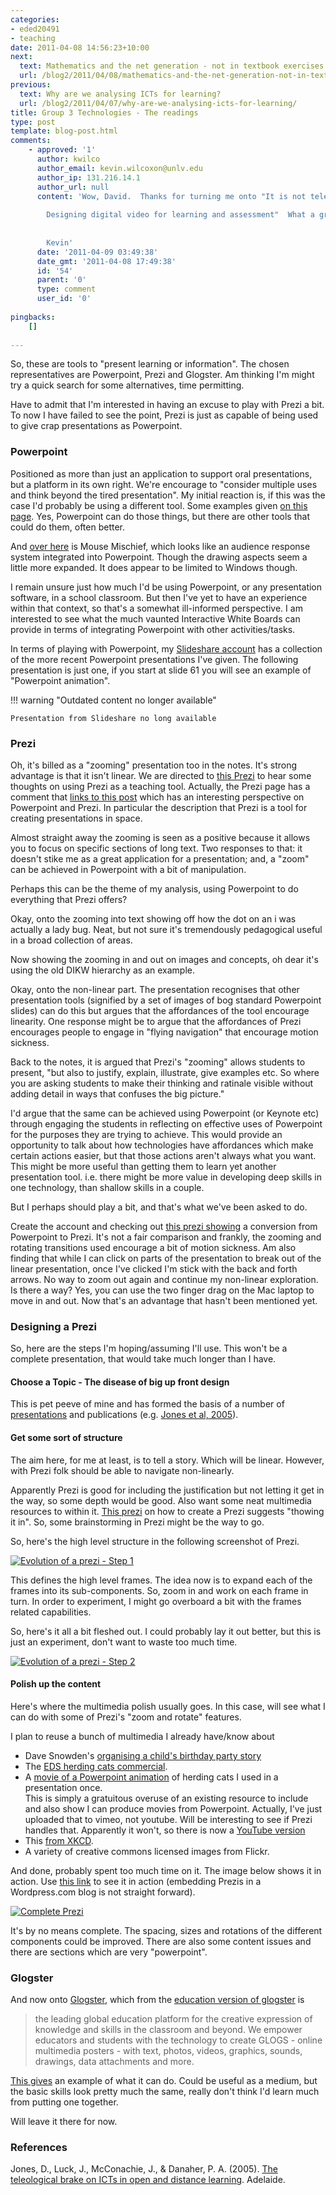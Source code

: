 ```yaml
---
categories:
- eded20491
- teaching
date: 2011-04-08 14:56:23+10:00
next:
  text: Mathematics and the net generation - not in textbook exercises
  url: /blog2/2011/04/08/mathematics-and-the-net-generation-not-in-textbook-exercises/
previous:
  text: Why are we analysing ICTs for learning?
  url: /blog2/2011/04/07/why-are-we-analysing-icts-for-learning/
title: Group 3 Technologies - The readings
type: post
template: blog-post.html
comments:
    - approved: '1'
      author: kwilco
      author_email: kevin.wilcoxon@unlv.edu
      author_ip: 131.216.14.1
      author_url: null
      content: 'Wow, David.  Thanks for turning me onto "It is not television anymore:
    
        Designing digital video for learning and assessment"  What a great tool!
    
    
        Kevin'
      date: '2011-04-09 03:49:38'
      date_gmt: '2011-04-08 17:49:38'
      id: '54'
      parent: '0'
      type: comment
      user_id: '0'
    
pingbacks:
    []
    
---
```

So, these are tools to "present learning or information". The chosen representatives are Powerpoint, Prezi and Glogster. Am thinking I'm might try a quick search for some alternatives, time permitting.

Have to admit that I'm interested in having an excuse to play with Prezi a bit. To now I have failed to see the point, Prezi is just as capable of being used to give crap presentations as Powerpoint.

### Powerpoint

Positioned as more than just an application to support oral presentations, but a platform in its own right. We're encourage to "consider multiple uses and think beyond the tired presentation". My initial reaction is, if this was the case I'd probably be using a different tool. Some examples given [on this page](http://www.online.tusc.k12.al.us/tutorials/pptclass/pptclass.htm). Yes, Powerpoint can do those things, but there are other tools that could do them, often better.

And [over here](http://www.microsoft.com/multipoint/mouse-mischief/en-us/default.aspx) is Mouse Mischief, which looks like an audience response system integrated into Powerpoint. Though the drawing aspects seem a little more expanded. It does appear to be limited to Windows though.

I remain unsure just how much I'd be using Powerpoint, or any presentation software, in a school classroom. But then I've yet to have an experience within that context, so that's a somewhat ill-informed perspective. I am interested to see what the much vaunted Interactive White Boards can provide in terms of integrating Powerpoint with other activities/tasks.

In terms of playing with Powerpoint, my [Slideshare account](http://www.slideshare.net/davidj/herding-cats-and-losing-weighthow-to-improve-learning-and-teaching) has a collection of the more recent Powerpoint presentations I've given. The following presentation is just one, if you start at slide 61 you will see an example of "Powerpoint animation".


!!! warning "Outdated content no longer available"

    Presentation from Slideshare no long available


### Prezi

Oh, it's billed as a "zooming" presentation too in the notes. It's strong advantage is that it isn't linear. We are directed to [this Prezi](http://prezi.com/rfsnedhqmhqa/thoughts-on-using-prezi-as-a-teaching-tool/) to hear some thoughts on using Prezi as a teaching tool. Actually, the Prezi page has a comment that [links to this post](http://digitalmigrant.blogspot.com/2009/11/prezi-powerpoint-multimodality-and.html) which has an interesting perspective on Powerpoint and Prezi. In particular the description that Prezi is a tool for creating presentations in space.

Almost straight away the zooming is seen as a positive because it allows you to focus on specific sections of long text. Two responses to that: it doesn't stike me as a great application for a presentation; and, a "zoom" can be achieved in Powerpoint with a bit of manipulation.

Perhaps this can be the theme of my analysis, using Powerpoint to do everything that Prezi offers?

Okay, onto the zooming into text showing off how the dot on an i was actually a lady bug. Neat, but not sure it's tremendously pedagogical useful in a broad collection of areas.

Now showing the zooming in and out on images and concepts, oh dear it's using the old DIKW hierarchy as an example.

Okay, onto the non-linear part. The presentation recognises that other presentation tools (signified by a set of images of bog standard Powerpoint slides) can do this but argues that the affordances of the tool encourage linearity. One response might be to argue that the affordances of Prezi encourages people to engage in "flying navigation" that encourage motion sickness.

Back to the notes, it is argued that Prezi's "zooming" allows students to present, "but also to justify, explain, illustrate, give examples etc. So where you are asking students to make their thinking and ratinale visible without adding detail in ways that confuses the big picture."

I'd argue that the same can be achieved using Powerpoint (or Keynote etc) through engaging the students in reflecting on effective uses of Powerpoint for the purposes they are trying to achieve. This would provide an opportunity to talk about how technologies have affordances which make certain actions easier, but that those actions aren't always what you want. This might be more useful than getting them to learn yet another presentation tool. i.e. there might be more value in developing deep skills in one technology, than shallow skills in a couple.

But I perhaps should play a bit, and that's what we've been asked to do.

Create the account and checking out [this prezi showing](http://prezi.com/4jrranugjj6p/turn-a-powerpoint-to-prezi-prometisdesigncom/) a conversion from Powerpoint to Prezi. It's not a fair comparison and frankly, the zooming and rotating transitions used encourage a bit of motion sickness. Am also finding that while I can click on parts of the presentation to break out of the linear presentation, once I've clicked I'm stick with the back and forth arrows. No way to zoom out again and continue my non-linear exploration. Is there a way? Yes, you can use the two finger drag on the Mac laptop to move in and out. Now that's an advantage that hasn't been mentioned yet.

### Designing a Prezi

So, here are the steps I'm hoping/assuming I'll use. This won't be a complete presentation, that would take much longer than I have.

#### Choose a Topic - The disease of big up front design

This is pet peeve of mine and has formed the basis of a number of [presentations](http://www.slideshare.net/davidj/its-the-process-stupid) and publications (e.g. [Jones et al, 2005](/blog2/publications/the-teleological-brake-on-icts-in-open-and-distance-learning/)).

#### Get some sort of structure

The aim here, for me at least, is to tell a story. Which will be linear. However, with Prezi folk should be able to navigate non-linearly.

Apparently Prezi is good for including the justification but not letting it get in the way, so some depth would be good. Also want some neat multimedia resources to within it. [This prezi](http://prezi.com/recyyolzxm3e/how-to-create-a-great-prezi/) on how to create a Prezi suggests "thowing it in". So, some brainstorming in Prezi might be the way to go.

So, here's the high level structure in the following screenshot of Prezi.

[![Evolution of a prezi - Step 1](images/5598844253_0ccd0cf241_m.jpg)](http://www.flickr.com/photos/david_jones/5598844253/ "Evolution of a prezi - Step 1 by David T Jones, on Flickr")

This defines the high level frames. The idea now is to expand each of the frames into its sub-components. So, zoom in and work on each frame in turn. In order to experiment, I might go overboard a bit with the frames related capabilities.

So, here's it all a bit fleshed out. I could probably lay it out better, but this is just an experiment, don't want to waste too much time.

[![Evolution of a prezi - Step 2](images/5598844361_a6a65bac85_m.jpg)](http://www.flickr.com/photos/david_jones/5598844361/ "Evolution of a prezi - Step 2 by David T Jones, on Flickr")

#### Polish up the content

Here's where the multimedia polish usually goes. In this case, will see what I can do with some of Prezi's "zoom and rotate" features.

I plan to reuse a bunch of multimedia I already have/know about

- Dave Snowden's [organising a child's birthday party story](http://www.youtube.com/watch?v=Miwb92eZaJg)
- The [EDS herding cats commercial](http://www.youtube.com/watch?v=Pk7yqlTMvp8).
- A [movie of a Powerpoint animation](http://vimeo.com/22105742) of herding cats I used in a presentation once.  
    This is simply a gratuitous overuse of an existing resource to include and also show I can produce movies from Powerpoint. Actually, I've just uploaded that to vimeo, not youtube. Will be interesting to see if Prezi handles that. Apparently it won't, so there is now a [YouTube version](http://www.youtube.com/watch?v=ZhJENpTgB1M)
- This [from XKCD](http://xkcd.com/613/).
- A variety of creative commons licensed images from Flickr.

And done, probably spent too much time on it. The image below shows it in action. Use [this link](http://prezi.com/d8abiwl_0sw_/the-disease-of-big-up-front-design/) to see it in action (embedding Prezis in a Wordpress.com blog is not straight forward).

[![Complete Prezi](images/5599285497_542888dea0_m.jpg)](http://www.flickr.com/photos/david_jones/5599285497/ "Complete Prezi by David T Jones, on Flickr")

It's by no means complete. The spacing, sizes and rotations of the different components could be improved. There are also some content issues and there are sections which are very "powerpoint".

### Glogster

And now onto [Glogster](http://www.glogster.com/), which from the [education version of glogster](http://edu.glogster.com/what-is-glogster-edu/) is

> the leading global education platform for the creative expression of knowledge and skills in the classroom and beyond. We empower educators and students with the technology to create GLOGS - online multimedia posters - with text, photos, videos, graphics, sounds, drawings, data attachments and more.

[This gives](http://g00nsta.edu.glogster.com/-the-wonderful-wizard-of-oz-by-the-goon/) an example of what it can do. Could be useful as a medium, but the basic skills look pretty much the same, really don't think I'd learn much from putting one together.

Will leave it there for now.

### References

Jones, D., Luck, J., McConachie, J., & Danaher, P. A. (2005). [The teleological brake on ICTs in open and distance learning](/blog2/publications/the-teleological-brake-on-icts-in-open-and-distance-learning/). Adelaide.